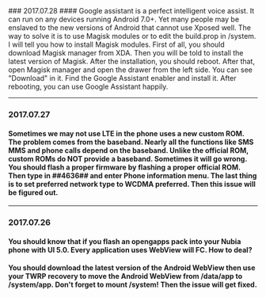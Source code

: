 <head>
 <title>XueKirby's 每日一翻</title>
 <link href="/favicon.ico" type="image/x-icon" rel="shortcut icon" />
</head>
### 2017.07.28
#### Google assistant is a perfect intelligent voice assist. It can run on any devices running Android 7.0+. Yet many people may be enslaved to the new versions of Android that cannot use Xposed well. The way to solve it is to use Magisk modules or to edit the build.prop in /system. I will tell you how to install Magisk modules. First of all, you should download Magisk manager from XDA. Then you will be told to install the latest version of Magisk. After the installation, you should reboot. After that, open Magisk manager and open the drawer from the left side. You can see "Download" in it. Find the Google Assistant enabler and install it. After rebooting, you can use Google Assistant happily.

---

### 2017.07.27
#### Sometimes we may not use LTE in the phone uses a new custom ROM. The problem comes from the baseband. Nearly all the functions like SMS MMS and phone calls depend on the baseband. Unlike the official ROM, custom ROMs do NOT provide a baseband. Sometimes it will go wrong. You should flash a proper firmware by flashing a proper official ROM. Then type in *#*#4636#*#* and enter Phone information menu. The last thing is to set preferred network type to WCDMA preferred. Then this issue will be figured out.

---

### 2017.07.26
#### You should know that if you flash an opengapps pack into your Nubia phone with UI 5.0. Every application uses WebView will FC. How to deal? 
#### You should download the latest version of the Android WebView then use your TWRP recovery to move the Android WebView from /data/app to /system/app. Don't forget to mount /system! Then the issue will get fixed.